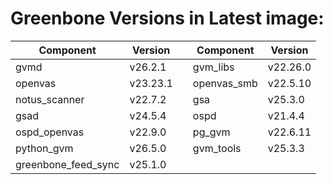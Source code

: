# Greenbone Versions in Latest image: #
Component | Version | | Component | Version
----------|----------|-|----------|---------
| gvmd | v26.2.1 | | gvm_libs | v22.26.0 |
| openvas | v23.23.1 | | openvas_smb | v22.5.10 |
| notus_scanner | v22.7.2 | | gsa | v25.3.0 |
| gsad | v24.5.4 | | ospd | v21.4.4 |
| ospd_openvas | v22.9.0 | | pg_gvm | v22.6.11 |
| python_gvm | v26.5.0 | | gvm_tools | v25.3.3 |
| greenbone_feed_sync | v25.1.0 |